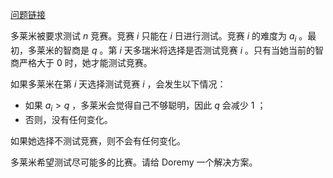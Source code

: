 [问题链接](https://codeforces.com/problemset/problem/1708/C)


多莱米被要求测试 $n$ 竞赛。竞赛 $i$ 只能在 $i$ 日进行测试。竞赛 $i$ 的难度为 $a_i$ 。最初，多莱米的智商是 $q$ 。第 $i$ 天多瑞米将选择是否测试竞赛 $i$ 。只有当她当前的智商严格大于 $0$ 时，她才能测试竞赛。

如果多莱米在第 $i$ 天选择测试竞赛 $i$ ，会发生以下情况：

- 如果 $a_i >q$ ，多莱米会觉得自己不够聪明，因此 $q$ 会减少 $1$ ；
- 否则，没有任何变化。

如果她选择不测试竞赛，则不会有任何变化。

多莱米希望测试尽可能多的比赛。请给 Doremy 一个解决方案。